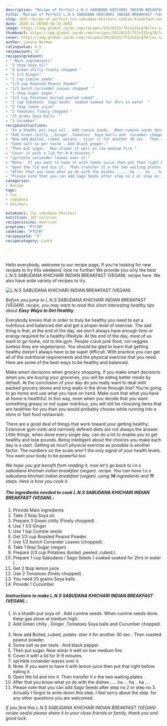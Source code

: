 ```yaml
---
description: "Recipe of Perfect L.N.S SABUDANA KHICHARI INDIAN BREAKFAST (VEGAN)."
title: "Recipe of Perfect L.N.S SABUDANA KHICHARI INDIAN BREAKFAST (VEGAN)."
slug: 1891-recipe-of-perfect-lns-sabudana-khichari-indian-breakfast-vegan
date: 2020-11-26T00:48:33.504Z
image: https://img-global.cpcdn.com/recipes/59128333/751x532cq70/lns-sabudana-khichari-indian-breakfast-vegan-recipe-main-photo.jpg
thumbnail: https://img-global.cpcdn.com/recipes/59128333/751x532cq70/lns-sabudana-khichari-indian-breakfast-vegan-recipe-main-photo.jpg
cover: https://img-global.cpcdn.com/recipes/59128333/751x532cq70/lns-sabudana-khichari-indian-breakfast-vegan-recipe-main-photo.jpg
author: Lenora Norman
ratingvalue: 4.5
reviewcount: 11
recipeingredient:
- " Main ingredients"
- "3 tbsp Soya oil"
- "3 Green chilly Finely chopped "
- "1 1/3 Ginger"
- "1 tsp Cumine seeds"
- "1/3 cup Roasted Peanut Powder"
- "1/2 bunch Coriander Leaves chopped  "
- "1 tbsp Sugar vegan "
- "2/3 cup Potatoes boiled peeled cubed"
- "1 cup Sabudana  Sago Seeds  soaked soaked for 2hrs in water  "
- "2 tbsp lemon juice"
- "2 Tomatoes finely chopped "
- "25 grams Soya balls  "
- "1 Cucumber"
recipeinstructions:
- "In a khadhi put soya oil . Add cumine seeds.  When cumine seeds done. Keep gas stove at medium high."
- "Add Green chilly , Ginger ,Tomatoes  Soya balls and  Cucumber chopped.   ."
- "Now add Boiled, cubed, potato.  stier it for another 30 sec . Then roasted peanut powder."
- "Some salt as per taste . And black pepper."
- "Then put sugar.  Now stiear it well on low medium fire."
- "Cover it with a lid for 8-9 minutes."
- "sprinkle coriander leaves over it."
- "Note:  If you want to have it with lemon juice then put that right before eating it.  ."
- "Open the lid and mix it.  Then transfer it o the two waiting plates ."
- "After that you know what yo do with the dishes ......ha ... ha .. ha ..."
- "Please note that you can add Sago Seeds after step no 2 or step no 3.  Actually I forgot to write down this step.  I feel sorry about the step.  for any other questions  you are welcomed."
categories:
- Recipe
tags:
- lns
- sabudana
- khichari

katakunci: lns sabudana khichari 
nutrition: 107 calories
recipecuisine: American
preptime: "PT13M"
cooktime: "PT55M"
recipeyield: "3"
recipecategory: Lunch

---
```

<br>
Hello everybody, welcome to our recipe page, If you're looking for new recipes to try this weekend, look no further! We provide you only the best L.N.S SABUDANA KHICHARI INDIAN BREAKFAST (VEGAN). recipe here. We also have wide variety of recipes to try.
<br>


![L.N.S SABUDANA KHICHARI INDIAN BREAKFAST (VEGAN).](https://img-global.cpcdn.com/recipes/59128333/751x532cq70/lns-sabudana-khichari-indian-breakfast-vegan-recipe-main-photo.jpg)

<i>Before you jump to L.N.S SABUDANA KHICHARI INDIAN BREAKFAST (VEGAN). recipe, you may want to read this short interesting healthy tips about <strong>Easy Ways to Get Healthy</strong>.</i>

Everybody knows that in order to truly be healthy you need to eat a nutritious and balanced diet and get a proper level of exercise. The sad thing is that, at the end of the day, we don't always have enough time or energy required for a healthy lifestyle. At the end of the day, most of us want to go home, not to the gym. People crave junk food, not veggies (unless they are vegetarians). You should be glad to learn that getting healthy doesn't always have to be super difficult. With practice you can get all of the nutritional requirements and the physical exercise that you need. Here are some of the best ways to be healthy and balanced.

Make smart decisions when grocery shopping. If you make smart decisions when you are buying your groceries, you will be eating better meals by default. At the conclusion of your day do you really want to deal with packed grocery stores and long waits in the drive through line? You’re going to go home and use what you have on hand. Make sure that what you have at home is healthful. In this way, even when you decide that you want something greasy or not super nutritous, you will still be choosing items that are healthier for you than you would probably choose while running into a store or fast food restaurant.

There are a good deal of things that work toward your getting healthy. Extensive gym visits and narrowly defined diets are not always the answer. Little things, when done every single day, can do a lot to enable you to get healthy and lose pounds. Being intelligent about the choices you make each day is a start. Getting as much physical exercise as possible is another factor. The numbers on the scale aren't the only signal of your health levels. You want your body to be powerful too. 


<i>We hope you got benefit from reading it, now let's go back to l.n.s sabudana khichari indian breakfast (vegan). recipe. You can have l.n.s sabudana khichari indian breakfast (vegan). using <strong>14</strong> ingredients and <strong>11</strong> steps. Here is how you cook it.
</i>

##### The ingredients needed to cook L.N.S SABUDANA KHICHARI INDIAN BREAKFAST (VEGAN).:

1. Provide  Main ingredients
1. Take 3 tbsp Soya oil.
1. Prepare 3 Green chilly (Finely chopped) .
1. Use 1 1/3 Ginger
1. Use 1 tsp Cumine seeds
1. Get 1/3 cup Roasted Peanut Powder.
1. Use 1/2 bunch Coriander Leaves (chopped)  .
1. Take 1 tbsp Sugar (vegan) .
1. Prepare 2/3 cup Potatoes (boiled ,peeled ,cubed.).
1. Prepare 1 cup Sabudana / Sago Seeds ( soaked soaked for 2hrs in water ) .
1. Get 2 tbsp lemon juice
1. Use 2 Tomatoes (finely chopped) .
1. You need 25 grams Soya balls  .
1. Provide 1 Cucumber


##### Instructions to make L.N.S SABUDANA KHICHARI INDIAN BREAKFAST (VEGAN).:

1. In a khadhi put soya oil . Add cumine seeds.  When cumine seeds done. Keep gas stove at medium high.
1. Add Green chilly , Ginger ,Tomatoes  Soya balls and  Cucumber chopped.   .
1. Now add Boiled, cubed, potato.  stier it for another 30 sec . Then roasted peanut powder.
1. Some salt as per taste . And black pepper.
1. Then put sugar.  Now stiear it well on low medium fire.
1. Cover it with a lid for 8-9 minutes.
1. sprinkle coriander leaves over it.
1. Note:  If you want to have it with lemon juice then put that right before eating it.  .
1. Open the lid and mix it.  Then transfer it o the two waiting plates .
1. After that you know what yo do with the dishes ......ha ... ha .. ha ...
1. Please note that you can add Sago Seeds after step no 2 or step no 3.  Actually I forgot to write down this step.  I feel sorry about the step.  for any other questions  you are welcomed.


<i>If you find this L.N.S SABUDANA KHICHARI INDIAN BREAKFAST (VEGAN). recipe useful please share it to your close friends or family, thank you and good luck.</i>
